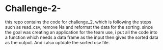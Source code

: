 # Challenge-2-

this repo contains the code for challenge_2, which is following the steps such as read_csv, remove Na and reformat the data for the sorting.
since the goal was creating an application for the team use, i put all the code into a function which needs a data frame as the input then gives the sorted data as the output. And i also uptdate the sorted csv file.
